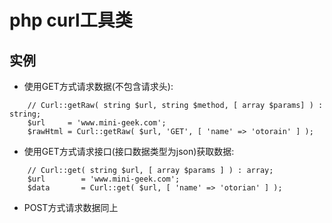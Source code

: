 # php curl工具类

## 实例
- 使用GET方式请求数据(不包含请求头):

```
    // Curl::getRaw( string $url, string $method, [ array $params] ) : string;
    $url     = 'www.mini-geek.com'; 
    $rawHtml = Curl::getRaw( $url, 'GET', [ 'name' => 'otorain' ] );
```

- 使用GET方式请求接口(接口数据类型为json)获取数据:
```
    // Curl::get( string $url, [ array $params ] ) : array;
    $url        = 'www.mini-geek.com';
    $data       = Curl::get( $url, [ 'name' => 'otorian' ] );
```

- POST方式请求数据同上